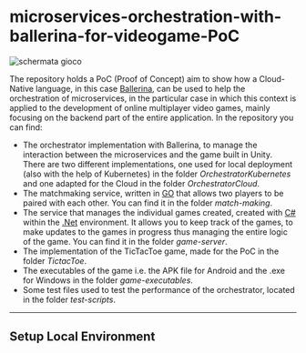 # microservices-orchestration-with-ballerina-for-videogame-PoC
![schermata gioco](https://github.com/MarcoNarde/microservices-orchestration-with-ballerina-for-videogame-PoC/assets/56313280/8b3055f8-f9f3-4c79-b876-cd89e8fd153c)

The repository holds a PoC (Proof of Concept) aim to show how a Cloud-Native language, in this case [Ballerina](https://ballerina.io), can be used to help the orchestration of microservices, in the particular case in which this context is applied to the development of online multiplayer video games, mainly focusing on the backend part of the entire application. In the repository you can find:
- The orchestrator implementation with Ballerina, to manage the interaction between the microservices and the game built in Unity. There are two different implementations, one used for local deployment (also with the help of Kubernetes) in the folder *OrchestratorKubernetes* and one adapted for the Cloud in the folder *OrchestratorCloud*.
- The matchmaking service, written in [GO](https://golang.org) that allows two players to be paired with each other. You can find it in the folder *match-making*.
- The service that manages the individual games created, created with [C#](https://learn.microsoft.com/it-it/dotnet/csharp/) within the [.Net](https://learn.microsoft.com/it-it/dotnet/) environment. It allows you to keep track of the games, to make updates to the games in progress thus managing the entire logic of the game. You can find it in the folder *game-server*.
- The implementation of the TicTacToe game, made for the PoC in the folder *TictacToe*.
- The executables of the game i.e. the APK file for Android and the .exe for Windows in the folder *game-executables*.
- Some test files used to test the performance of the orchestrator, located in the folder *test-scripts*.
---
## Setup Local Environment
